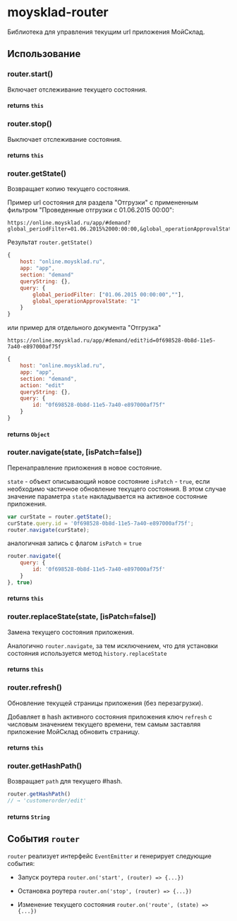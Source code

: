 moysklad-router
===============

Библиотека для управления текущим url приложения МойСклад.

## Использование

###  router.start()
Включает отслеживание текущего состояния.

#### returns `this`

###  router.stop()
Выключает отслеживание состояния.

#### returns `this`

###  router.getState()
Возвращает копию текущего состояния.

Пример url состояния для раздела "Отгрузки" с примененным фильтром "Проведенные отгрузки с 01.06.2015 00:00":

```
https://online.moysklad.ru/app/#demand?global_periodFilter=01.06.2015%2000:00:00,&global_operationApprovalState=1
```

Результат `router.getState()`

```js
{
	host: "online.moysklad.ru",
	app: "app",
	section: "demand"
	queryString: {},
	query: {
		global_periodFilter: ["01.06.2015 00:00:00",""],
		global_operationApprovalState: "1"
	}
}
```

или пример для отдельного документа "Отгрузка"

```
https://online.moysklad.ru/app/#demand/edit?id=0f698528-0b8d-11e5-7a40-e897000af75f
```

```js
{
	host: "online.moysklad.ru",
	app: "app",
	section: "demand",
	action: "edit"
	queryString: {},
	query: {
		id: "0f698528-0b8d-11e5-7a40-e897000af75f"
	}		
}
```

#### returns `Object`

###  router.navigate(state, [isPatch=false])
Перенаправление приложения в новое состояние.

`state` - объект описывающий новое состояние
`isPatch` - `true`, если необходимо частичное обновление текущего состояния. В этом случае значение параметра `state` накладывается на активное состояние приложения.

```js
var curState = router.getState();
curState.query.id = '0f698528-0b8d-11e5-7a40-e897000af75f';
router.navigate(curState);
```

аналогичная запись с флагом `isPatch` = `true` 

```js
router.navigate({
	query: {
		id: '0f698528-0b8d-11e5-7a40-e897000af75f'
	}
}, true)
```

#### returns `this`

###  router.replaceState(state, [isPatch=false])
Замена текущего состояния приложения.

Аналогично `router.navigate`, за тем исключением, что для установки состояния используется метод `history.replaceState`

#### returns `this`


###  router.refresh()
Обновление текущей страницы приложения (без перезагрузки).

Добавляет в hash активного состояния приложения	ключ `refresh` с числовым значением текущего времени, тем самым заставляя приложение МойСклад обновить страницу. 

#### returns `this`

###  router.getHashPath()
Возвращает `path` для текущего #hash.

```js
router.getHashPath() 
// → 'customerorder/edit'
```

#### returns `String`

## События `router`

`router` реализует интерфейс `EventEmitter` и генерирует следующие события:

- Запуск роутера
  `router.on('start', (router) => {...})` 

- Остановка роутера
  `router.on('stop', (router) => {...})` 
  
- Изменение текущего состояния
  `router.on('route', (state) => {...})` 






